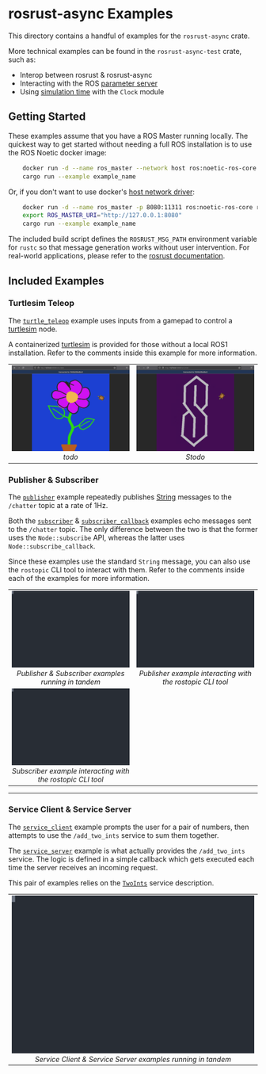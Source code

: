 # rosrust-async Examples

This directory contains a handful of examples for the `rosrust-async` crate. 

More technical examples can be found in the `rosrust-async-test` crate, such as: 
* Interop between rosrust & rosrust-async
* Interacting with the ROS [parameter server](https://wiki.ros.org/Parameter%20Server)
* Using [simulation time](https://wiki.ros.org/Clock#Using_Simulation_Time_from_the_.2Fclock_Topic) with the `Clock` module


## Getting Started

These examples assume that you have a ROS Master running locally. The quickest way to get started without needing a full ROS installation is to use the ROS Noetic docker image:

```bash
    docker run -d --name ros_master --network host ros:noetic-ros-core roscore
    cargo run --example example_name
```

Or, if you don't want to use docker's [host network driver](https://docs.docker.com/engine/network/drivers/host/):

```bash
    docker run -d --name ros_master -p 8080:11311 ros:noetic-ros-core roscore
    export ROS_MASTER_URI="http://127.0.0.1:8080"
    cargo run --example example_name
```

The included build script defines the `ROSRUST_MSG_PATH` environment variable for `rustc` so that message generation works without user intervention. For real-world applications, please refer to the [rosrust documentation](https://github.com/adnanademovic/rosrust?tab=readme-ov-file#message-generation).


## Included Examples
### Turtlesim Teleop
The [`turtle_teleop`](turtle_teleop.rs) example uses inputs from a gamepad to control a [turtlesim](https://wiki.ros.org/turtlesim) node.


A containerized [turtlesim](turtlesim/docker-compose.yml) is provided for those without a local ROS1 installation. Refer to the comments inside this example for more information.
<table>
  <tbody>
    <tr>
        <td align="center" width="50%">
            <img src="./assets/turtlesim-flower.png">
            <br>
            <i>todo</i>
        </td>
        <td align="center" width="50%">
            <img src="./assets/turtlesim-s.png">
            <br>
            <i>Stodo</i>
        </td>
    </tr>
  </tbody>
</table>
 

### Publisher & Subscriber
The [`publisher`](publisher.rs) example repeatedly publishes [String](https://docs.ros.org/en/melodic/api/std_msgs/html/msg/String.html) messages to the `/chatter` topic at a rate of 1Hz.

Both the [`subscriber`](subscriber.rs) & [`subscriber_callback`](subscriber_callback.rs) examples echo messages sent to the `/chatter` topic. The only difference between the two is that the former uses the `Node::subscribe` API, whereas the latter uses `Node::subscribe_callback`.

Since these examples use the standard `String` message, you can also use the `rostopic` CLI tool to interact with them. 
Refer to the comments inside each of the examples for more information.

<table>
  <tbody>
    <tr>
        <td align="center" width="50%">
            <img src="./assets/example-pubsub.svg">
            <br>
            <i>Publisher & Subscriber examples running in tandem</i>
        </td>
        <td align="center" width="50%">
            <img src="./assets/example-pub-rostopic.svg">
            <br>
            <i>Publisher example interacting with the rostopic CLI tool</i>
        </td>
    </tr>
    <tr>
        <td align="center" width="50%">
            <img src="./assets/example-sub-rostopic.svg">
            <br>
            <i>Subscriber example interacting with the rostopic CLI tool</i>
        </td>
    </tr>
  </tbody>
</table>

---

### Service Client & Service Server
The [`service_client`](service_client.rs) example prompts the user for a pair of numbers, then attempts to use the `/add_two_ints` service to sum them together. 

The [`service_server`](service_server.rs) example is what actually provides the `/add_two_ints` service. The logic is defined in a simple callback which gets executed each time the server receives an incoming request.

This pair of examples relies on the [`TwoInts`](std_msgs/srv/TwoInts.srv) service description.


<table>
  <tbody>
    <tr>
        <td align="center" width="50%">
            <img src="./assets/example-svcpair.svg">
            <br>
            <i>Service Client & Service Server examples running in tandem</i>
        </td>
    </tr>
  </tbody>
</table>
